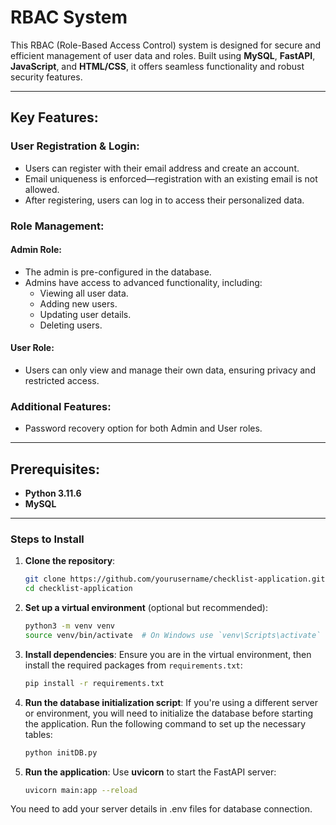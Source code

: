 # RBAC System

This RBAC (Role-Based Access Control) system is designed for secure and efficient management of user data and roles. Built using **MySQL**, **FastAPI**, **JavaScript**, and **HTML/CSS**, it offers seamless functionality and robust security features.

---

## Key Features:

### User Registration & Login:
- Users can register with their email address and create an account.
- Email uniqueness is enforced—registration with an existing email is not allowed.
- After registering, users can log in to access their personalized data.

### Role Management:

#### Admin Role:
- The admin is pre-configured in the database.
- Admins have access to advanced functionality, including:
  - Viewing all user data.
  - Adding new users.
  - Updating user details.
  - Deleting users.

#### User Role:
- Users can only view and manage their own data, ensuring privacy and restricted access.

### Additional Features:
- Password recovery option for both Admin and User roles.

---

## Prerequisites:
- **Python 3.11.6**
- **MySQL**

---

### Steps to Install

1. **Clone the repository**:
    ```bash
    git clone https://github.com/yourusername/checklist-application.git
    cd checklist-application
    ```

2. **Set up a virtual environment** (optional but recommended):
    ```bash
    python3 -m venv venv
    source venv/bin/activate  # On Windows use `venv\Scripts\activate`
    ```

3. **Install dependencies**:
    Ensure you are in the virtual environment, then install the required packages from `requirements.txt`:
    ```bash
    pip install -r requirements.txt
    ```

4. **Run the database initialization script**:
    If you're using a different server or environment, you will need to initialize the database before starting the application. Run the following command to set up the necessary tables:
    ```bash
    python initDB.py
    ```

5. **Run the application**:
    Use **uvicorn** to start the FastAPI server:
    ```bash
    uvicorn main:app --reload
    ```


You need to add your server details in .env files for database connection.
